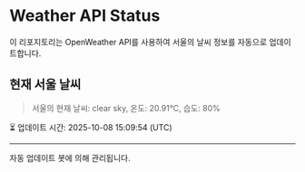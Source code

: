 
# Weather API Status

이 리포지토리는 OpenWeather API를 사용하여 서울의 날씨 정보를 자동으로 업데이트합니다.

## 현재 서울 날씨
> 서울의 현재 날씨: clear sky, 온도: 20.91°C, 습도: 80%

⏳ 업데이트 시간: 2025-10-08 15:09:54 (UTC)

---
자동 업데이트 봇에 의해 관리됩니다.
